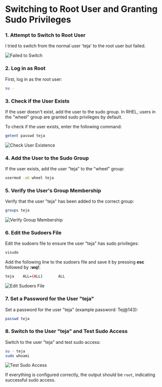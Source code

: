 
# Switching to Root User and Granting Sudo Privileges

### 1. Attempt to Switch to Root User

I tried to switch from the normal user 'teja' to the root user but failed.

![Failed to Switch](https://github.com/NallaTeja/CyberArk-PAS/assets/145950340/e7690da2-831d-4757-8327-43a5601d9f20)

### 2. Log in as Root

First, log in as the root user:

```sh
su -
```

### 3. Check if the User Exists

If the user doesn't exist, add the user to the sudo group. In RHEL, users in the "wheel" group are granted sudo privileges by default.

To check if the user exists, enter the following command:

```sh
getent passwd teja
```

![Check User Existence](https://github.com/NallaTeja/CyberArk-PAS/assets/145950340/4deadf6a-8781-4311-9098-f3127013fbb2)

### 4. Add the User to the Sudo Group

If the user exists, add the user "teja" to the "wheel" group:

```sh
usermod -aG wheel teja
```

### 5. Verify the User's Group Membership

Verify that the user "teja" has been added to the correct group:

```sh
groups teja
```

![Verify Group Membership](https://github.com/NallaTeja/CyberArk-PAS/assets/145950340/662413db-b8d6-4a7f-969a-400e2e7aa92e)

### 6. Edit the Sudoers File

Edit the sudoers file to ensure the user "teja" has sudo privileges:

```sh
visudo
```

Add the following line to the sudoers file and save it by pressing **esc** followed by **:wq!**:

```sh
teja    ALL=(ALL)       ALL
```

![Edit Sudoers File](https://github.com/NallaTeja/CyberArk-PAS/assets/145950340/0c7d4003-5bd7-4153-9e9c-2462cbb961a6)

### 7. Set a Password for the User "teja"

Set a password for the user "teja" (example password: Tej@143):

```sh
passwd teja
```

### 8. Switch to the User "teja" and Test Sudo Access

Switch to the user "teja" and test sudo access:

```sh
su - teja
sudo whoami
```

![Test Sudo Access](https://github.com/NallaTeja/CyberArk-PAS/assets/145950340/33acc425-c3c1-4fd9-92cf-63480ec26347)

If everything is configured correctly, the output should be `root`, indicating successful sudo access.
